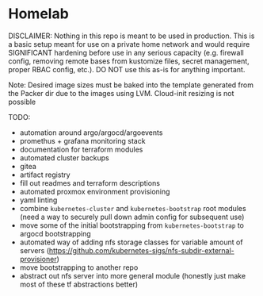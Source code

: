 # Homelab

DISCLAIMER: Nothing in this repo is meant to be used in production. This is a basic setup meant for use on a private home network and would require SIGNIFICANT hardening before use in any serious capacity (e.g. firewall config, removing remote bases from kustomize files, secret management, proper RBAC config, etc.). DO NOT use this as-is for anything important.

Note: Desired image sizes must be baked into the template generated from the Packer dir due to the images using LVM. Cloud-init resizing is not possible

TODO:
- automation around argo/argocd/argoevents
- promethus + grafana monitoring stack
- documentation for terraform modules
- automated cluster backups
- gitea
- artifact registry
- fill out readmes and terraform descriptions
- automated proxmox environment provisioning
- yaml linting
- combine `kubernetes-cluster` and `kubernetes-bootstrap` root modules (need a way to securely pull down admin config for subsequent use)
- move some of the initial bootstrapping from `kubernetes-bootstrap` to argocd bootstrapping
- automated way of adding nfs storage classes for variable amount of servers (https://github.com/kubernetes-sigs/nfs-subdir-external-provisioner)
- move bootstrapping to another repo
- abstract out nfs server into more general module (honestly just make most of these tf abstractions better)